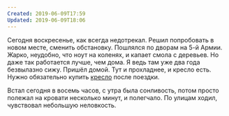 ```yaml
---
Created: 2019-06-09T17:59
Updated: 2019-06-09T18:06
---
```

Сегодня воскресенье, как всегда недотрекал. Решил попробовать в новом месте, сменить обстановку. Пошлялся по дворам на 5-й Армии. Жарко, неудобно, что ноут на коленях, и капает смола с деревьев. Но даже так работается лучше, чем дома. Я ведь там уже два года безвылазно сижу. Пришёл домой. Тут и прохладнее, и кресло есть. Нужно обязательно купить [кресло](https://www.orgspace.ru/chairs-example?walias=wchairs&obj=68) после поездки.

Встал сегодня в восемь часов, с утра была сонливость, потом просто полежал на кровати несколько минут, и полегчало. По улицам ходил, чувствовал небольшую неловкость.